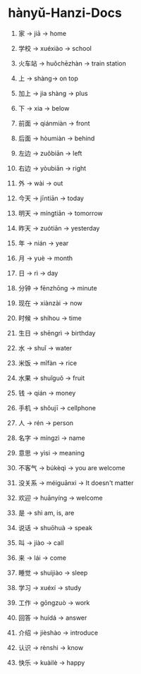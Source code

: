 # hànyǔ-Hanzi-Docs

1. 家 -> jiā -> home
2. 学校 -> xuéxiào -> school
3. 火车站 -> huǒchēzhàn -> train station
4. 上 -> shàng-> on top
5. 加上 -> jia shàng -> plus
6. 下 -> xia -> below 
7. 前面 -> qiánmiàn -> front
8. 后面 ->  hòumiàn -> behind
9. 左边  -> zuǒbiān ->  left
10. 右边  -> yòubiān -> right 

11. 外 ->  wài -> out
12. 今天 -> jīntiān -> today
13. 明天 -> míngtiān -> tomorrow
14. 昨天 -> zuótiān -> yesterday
15. 年 -> nián -> year 
16. 月 -> yuè -> month 
17. 日 -> rì  -> day
18. 分钟 -> fēnzhōng ->  minute
19. 现在 ->  xiànzài -> now
20. 时候  -> shíhou -> time

21. 生日 ->  shēngrì -> birthday
22. 水 -> shuǐ -> water
23. 米饭 -> mǐfàn -> rice
24. 水果 -> shuǐguǒ -> fruit
25. 钱 -> qián -> money
26. 手机 -> shǒujī  -> cellphone
27. 人 -> rén -> person
28. 名字 -> míngzì -> name
29. 意思 -> yìsi -> meaning
30. 不客气 -> búkèqì -> you are welcome

31. 没关系 -> méiguānxi -> It doesn't matter
32. 欢迎 -> huānyíng -> welcome 
33. 是 -> shì am, is, are
34. 说话 -> shuōhuà  -> speak
35. 叫 -> jiào -> call 
36. 来 ->  lái -> come
37. 睡觉 -> shuìjiào -> sleep
38. 学习 -> xuéxí -> study
39. 工作 -> gōngzuò -> work
40. 回答 -> huídá -> answer

41. 介绍  -> jièshào -> introduce
42. 认识 -> rènshi -> know
43. 快乐 -> kuàilè -> happy 

